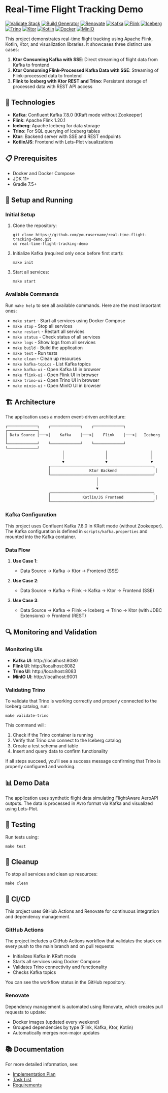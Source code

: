 # Real-Time Flight Tracking Demo

[![Validate Stack](https://github.com/gamussa/event-driven-analytics-ktor-flink/actions/workflows/validate.yml/badge.svg)](https://github.com/gamussa/event-driven-analytics-ktor-flink/actions/workflows/validate.yml)
[![Build Generator](https://github.com/gamussa/event-driven-analytics-ktor-flink/actions/workflows/generator-build.yml/badge.svg)](https://github.com/gamussa/event-driven-analytics-ktor-flink/actions/workflows/generator-build.yml)
[![Renovate](https://img.shields.io/badge/renovate-enabled-brightgreen.svg)](https://renovatebot.com)
[![Kafka](https://img.shields.io/badge/Kafka-7.8.0-231F20?logo=apache-kafka)](https://kafka.apache.org/)
[![Flink](https://img.shields.io/badge/Flink-1.20.1-E6526F?logo=apache-flink)](https://flink.apache.org/)
[![Iceberg](https://img.shields.io/badge/Iceberg-latest-0B5394?logo=apache)](https://iceberg.apache.org/)
[![Trino](https://img.shields.io/badge/Trino-414-DD00A1?logo=trino)](https://trino.io/)
[![Ktor](https://img.shields.io/badge/Ktor-2.3+-E84B3C?logo=kotlin)](https://ktor.io/)
[![Kotlin](https://img.shields.io/badge/Kotlin-1.8+-7F52FF?logo=kotlin)](https://kotlinlang.org/)
[![Docker](https://img.shields.io/badge/Docker-compose-2496ED?logo=docker)](https://www.docker.com/)
[![MinIO](https://img.shields.io/badge/MinIO-S3_Storage-C72E49?logo=minio)](https://min.io/)

This project demonstrates real-time flight tracking using Apache Flink, Kotlin, Ktor, and visualization libraries. It showcases three distinct use cases:

1. **Ktor Consuming Kafka with SSE**: Direct streaming of flight data from Kafka to frontend
2. **Ktor Consuming Flink-Processed Kafka Data with SSE**: Streaming of Flink-processed data to frontend
3. **Flink to Iceberg with Ktor REST and Trino**: Persistent storage of processed data with REST API access

## 🚀 Technologies

- **Kafka**: Confluent Kafka 7.8.0 (KRaft mode without Zookeeper)
- **Flink**: Apache Flink 1.20.1
- **Iceberg**: Apache Iceberg for data storage
- **Trino**: For SQL querying of Iceberg tables
- **Ktor**: Backend server with SSE and REST endpoints
- **Kotlin/JS**: Frontend with Lets-Plot visualizations

## 📋 Prerequisites

- Docker and Docker Compose
- JDK 11+
- Gradle 7.5+

## 🔧 Setup and Running

### Initial Setup

1. Clone the repository:
   ```
   git clone https://github.com/yourusername/real-time-flight-tracking-demo.git
   cd real-time-flight-tracking-demo
   ```

2. Initialize Kafka (required only once before first start):
   ```
   make init
   ```

3. Start all services:
   ```
   make start
   ```

### Available Commands

Run `make help` to see all available commands. Here are the most important ones:

- `make start` - Start all services using Docker Compose
- `make stop` - Stop all services
- `make restart` - Restart all services
- `make status` - Check status of all services
- `make logs` - Show logs from all services
- `make build` - Build the application
- `make test` - Run tests
- `make clean` - Clean up resources
- `make kafka-topics` - List Kafka topics
- `make kafka-ui` - Open Kafka UI in browser
- `make flink-ui` - Open Flink UI in browser
- `make trino-ui` - Open Trino UI in browser
- `make minio-ui` - Open MinIO UI in browser

## 🏗️ Architecture

The application uses a modern event-driven architecture:

```
┌─────────────┐    ┌─────────────┐    ┌─────────────┐    ┌─────────────┐
│ Data Source │───>│    Kafka    │───>│    Flink    │───>│   Iceberg   │
└─────────────┘    └─────────────┘    └─────────────┘    └─────────────┘
                         │                  │                   │
                         │                  │                   │
                         ▼                  ▼                   ▼
                   ┌─────────────────────────────────────────────┐
                   │                 Ktor Backend                 │
                   └─────────────────────────────────────────────┘
                                        │
                                        │
                                        ▼
                   ┌─────────────────────────────────────────────┐
                   │              Kotlin/JS Frontend              │
                   └─────────────────────────────────────────────┘
```

### Kafka Configuration

This project uses Confluent Kafka 7.8.0 in KRaft mode (without Zookeeper). The Kafka configuration is defined in `scripts/kafka.properties` and mounted into the Kafka container.

### Data Flow

1. **Use Case 1**:
   - Data Source → Kafka → Ktor → Frontend (SSE)

2. **Use Case 2**:
   - Data Source → Kafka → Flink → Kafka → Ktor → Frontend (SSE)

3. **Use Case 3**:
   - Data Source → Kafka → Flink → Iceberg → Trino → Ktor (with JDBC Extensions) → Frontend (REST)

## 🔍 Monitoring and Validation

### Monitoring UIs
- **Kafka UI**: http://localhost:8080
- **Flink UI**: http://localhost:8082
- **Trino UI**: http://localhost:8083
- **MinIO UI**: http://localhost:9001

### Validating Trino
To validate that Trino is working correctly and properly connected to the Iceberg catalog, run:

```
make validate-trino
```

This command will:
1. Check if the Trino container is running
2. Verify that Trino can connect to the Iceberg catalog
3. Create a test schema and table
4. Insert and query data to confirm functionality

If all steps succeed, you'll see a success message confirming that Trino is properly configured and working.

## 📊 Demo Data

The application uses synthetic flight data simulating FlightAware AeroAPI outputs. The data is processed in Avro format via Kafka and visualized using Lets-Plot.

## 🧪 Testing

Run tests using:

```
make test
```

## 🧹 Cleanup

To stop all services and clean up resources:

```
make clean
```

## 🔄 CI/CD

This project uses GitHub Actions and Renovate for continuous integration and dependency management.

### GitHub Actions

The project includes a GitHub Actions workflow that validates the stack on every push to the main branch and on pull requests:

- Initializes Kafka in KRaft mode
- Starts all services using Docker Compose
- Validates Trino connectivity and functionality
- Checks Kafka topics

You can see the workflow status in the GitHub repository.

### Renovate

Dependency management is automated using Renovate, which creates pull requests to update:

- Docker images (updated every weekend)
- Grouped dependencies by type (Flink, Kafka, Ktor, Kotlin)
- Automatically merges non-major updates

## 📚 Documentation

For more detailed information, see:

- [Implementation Plan](docs/plan.md)
- [Task List](docs/tasks.md)
- [Requirements](docs/requirements.md)
